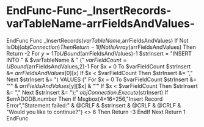 # EndFunc-Func-_InsertRecords-varTableName-arrFieldsAndValues-
EndFunc  Func _InsertRecords($varTableName,$arrFieldsAndValues)     If Not IsObj($objConnection) Then Return -1     If Not IsArray($arrFieldsAndValues) Then Return -2     For $y = 1 To UBound($arrFieldsAndValues)-1         $strInsert = "INSERT INTO " &amp; $varTableName &amp; " ("         $varFieldCount = UBound($arrFieldsAndValues,2)-1         For $x = 0 To $varFieldCount             $strInsert &amp;= $arrFieldsAndValues[0][$x]             If $x &lt; $varFieldCount Then $strInsert &amp;= ","         Next         $strInsert &amp;= ") VALUES ("         For $x = 0 To $varFieldCount             $strInsert &amp;= "'" &amp; $arrFieldsAndValues[$y][$x] &amp; "'"             If $x &lt; $varFieldCount Then $strInsert &amp;= ","         Next         $strInsert &amp;= ");"         $objConnection.Execute($strInsert)         If $errADODB.number Then             If Msgbox(4+16+256,"Insert Record Error","Statement failed:" &amp; @CRLF &amp; $strInsert &amp; @CRLF &amp; @CRLF &amp; "Would you like to continue?") &lt;> 6 Then Return -3         EndIf     Next     Return 1 EndFunc
